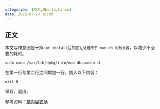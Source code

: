 ```yaml
---
categories: [技术,Ubuntu,Linux]
date: 2022-07-14 16:00
---
```


## 正文

本文写作意图是干掉`apt install`后的`正在处理用于 man-db 的触发器`，以减少不必要的耗时。

```
sudo nano /var/lib/dpkg/info/man-db.postinst
```

在第一行与第二行之间增加一行，插入以下内容：

```
exit 0
```

保存，退出。

参考资料：[某内容农场](https://qastack.cn/ubuntu/178773/is-there-a-way-to-see-what-exactly-the-processing-triggers-does-per-package-ba)